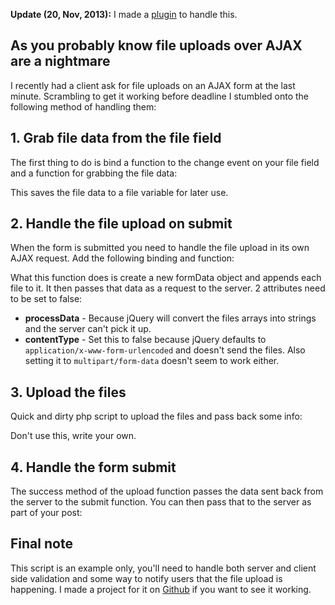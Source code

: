 <!--%

Title: Simple File Uploads Using jQuery & AJAX
Summary: A method for handling file uploads on a form with AJAX using jQuery.
Author: Abban Dunne
Category: Notebook
Status: Published
Date: 14th October 2013

%-->

**Update (20, Nov, 2013):** I made a [plugin](https://github.com/Abban/jQuery-Ajax-File-Upload) to handle this.

## As you probably know file uploads over AJAX are a nightmare

I recently had a client ask for file uploads on an AJAX form at the last minute. Scrambling to get it working before deadline I stumbled onto the following method of handling them:

## 1. Grab file data from the file field
The first thing to do is bind a function to the change event on your file field and a function for grabbing the file data:

<script src="https://gist.github.com/Abban/6977334.js?file=prepareUpload.js"></script>

This saves the file data to a file variable for later use.

## 2. Handle the file upload on submit
When the form is submitted you need to handle the file upload in its own AJAX request. Add the following binding and function:

<script src="https://gist.github.com/Abban/6977334.js?file=uploadFiles.js"></script>

What this function does is create a new formData object and appends each file to it. It then passes that data as a request to the server. 2 attributes need to be set to false:

* __processData__ - Because jQuery will convert the files arrays into strings and the server can't pick it up.
* __contentType__ - Set this to false because jQuery defaults to `application/x-www-form-urlencoded` and doesn't send the files. Also setting it to `multipart/form-data` doesn't seem to work either.

## 3. Upload the files
Quick and dirty php script to upload the files and pass back some info:

<script src="https://gist.github.com/Abban/6977334.js?file=handleUpload.php"></script>

Don't use this, write your own.

## 4. Handle the form submit
The success method of the upload function passes the data sent back from the server to the submit function. You can then pass that to the server as part of your post:

<script src="https://gist.github.com/Abban/6977334.js?file=submitForm.js"></script>

## Final note
This script is an example only, you'll need to handle both server and client side validation and some way to notify users that the file upload is happening. I made a project for it on [Github](https://github.com/Abban/jQueryFileUpload) if you want to see it working.